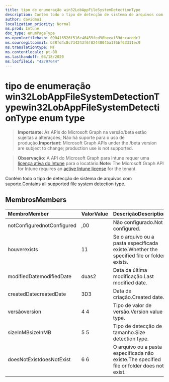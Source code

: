```yaml
---
title: tipo de enumeração win32LobAppFileSystemDetectionType
description: Contém todo o tipo de detecção de sistema de arquivos com suporte.
author: davidmu1
localization_priority: Normal
ms.prod: Intune
doc_type: enumPageType
ms.openlocfilehash: 090416526f516e46459fcd90beeaf39dccacddc1
ms.sourcegitcommit: b38fd4c8c734243f6f82448045a1f6bf63311ec9
ms.translationtype: MT
ms.contentlocale: pt-BR
ms.lasthandoff: 03/18/2020
ms.locfileid: "42797644"
---
```

# <a name="win32lobappfilesystemdetectiontype-enum-type"></a><span data-ttu-id="39527-103">tipo de enumeração win32LobAppFileSystemDetectionType</span><span class="sxs-lookup"><span data-stu-id="39527-103">win32LobAppFileSystemDetectionType enum type</span></span>

> <span data-ttu-id="39527-104">**Importante:** As APIs do Microsoft Graph na versão/beta estão sujeitas a alterações; Não há suporte para o uso de produção.</span><span class="sxs-lookup"><span data-stu-id="39527-104">**Important:** Microsoft Graph APIs under the /beta version are subject to change; production use is not supported.</span></span>

> <span data-ttu-id="39527-105">**Observação:** A API do Microsoft Graph para Intune requer uma [licença ativa do Intune](https://go.microsoft.com/fwlink/?linkid=839381) para o locatário.</span><span class="sxs-lookup"><span data-stu-id="39527-105">**Note:** The Microsoft Graph API for Intune requires an [active Intune license](https://go.microsoft.com/fwlink/?linkid=839381) for the tenant.</span></span>

<span data-ttu-id="39527-106">Contém todo o tipo de detecção de sistema de arquivos com suporte.</span><span class="sxs-lookup"><span data-stu-id="39527-106">Contains all supported file system detection type.</span></span>

## <a name="members"></a><span data-ttu-id="39527-107">Membros</span><span class="sxs-lookup"><span data-stu-id="39527-107">Members</span></span>
|<span data-ttu-id="39527-108">Membro</span><span class="sxs-lookup"><span data-stu-id="39527-108">Member</span></span>|<span data-ttu-id="39527-109">Valor</span><span class="sxs-lookup"><span data-stu-id="39527-109">Value</span></span>|<span data-ttu-id="39527-110">Descrição</span><span class="sxs-lookup"><span data-stu-id="39527-110">Description</span></span>|
|:---|:---|:---|
|<span data-ttu-id="39527-111">notConfigured</span><span class="sxs-lookup"><span data-stu-id="39527-111">notConfigured</span></span>|<span data-ttu-id="39527-112">,0</span><span class="sxs-lookup"><span data-stu-id="39527-112">0</span></span>|<span data-ttu-id="39527-113">Não configurado.</span><span class="sxs-lookup"><span data-stu-id="39527-113">Not configured.</span></span>|
|<span data-ttu-id="39527-114">houver</span><span class="sxs-lookup"><span data-stu-id="39527-114">exists</span></span>|<span data-ttu-id="39527-115">1</span><span class="sxs-lookup"><span data-stu-id="39527-115">1</span></span>|<span data-ttu-id="39527-116">Se o arquivo ou a pasta especificada existe.</span><span class="sxs-lookup"><span data-stu-id="39527-116">Whether the specified file or folder exists.</span></span>|
|<span data-ttu-id="39527-117">modifiedDate</span><span class="sxs-lookup"><span data-stu-id="39527-117">modifiedDate</span></span>|<span data-ttu-id="39527-118">duas</span><span class="sxs-lookup"><span data-stu-id="39527-118">2</span></span>|<span data-ttu-id="39527-119">Data da última modificação.</span><span class="sxs-lookup"><span data-stu-id="39527-119">Last modified date.</span></span>|
|<span data-ttu-id="39527-120">createdDate</span><span class="sxs-lookup"><span data-stu-id="39527-120">createdDate</span></span>|<span data-ttu-id="39527-121">3D</span><span class="sxs-lookup"><span data-stu-id="39527-121">3</span></span>|<span data-ttu-id="39527-122">Data de criação.</span><span class="sxs-lookup"><span data-stu-id="39527-122">Created date.</span></span>|
|<span data-ttu-id="39527-123">versão</span><span class="sxs-lookup"><span data-stu-id="39527-123">version</span></span>|<span data-ttu-id="39527-124">4 </span><span class="sxs-lookup"><span data-stu-id="39527-124">4</span></span>|<span data-ttu-id="39527-125">Tipo de valor de versão.</span><span class="sxs-lookup"><span data-stu-id="39527-125">Version value type.</span></span>|
|<span data-ttu-id="39527-126">sizeInMB</span><span class="sxs-lookup"><span data-stu-id="39527-126">sizeInMB</span></span>|<span data-ttu-id="39527-127">5 </span><span class="sxs-lookup"><span data-stu-id="39527-127">5</span></span>|<span data-ttu-id="39527-128">Tipo de detecção de tamanho.</span><span class="sxs-lookup"><span data-stu-id="39527-128">Size detection type.</span></span>|
|<span data-ttu-id="39527-129">doesNotExist</span><span class="sxs-lookup"><span data-stu-id="39527-129">doesNotExist</span></span>|<span data-ttu-id="39527-130">6 </span><span class="sxs-lookup"><span data-stu-id="39527-130">6</span></span>|<span data-ttu-id="39527-131">O arquivo ou a pasta especificada não existe.</span><span class="sxs-lookup"><span data-stu-id="39527-131">The specified file or folder does not exist.</span></span>|



